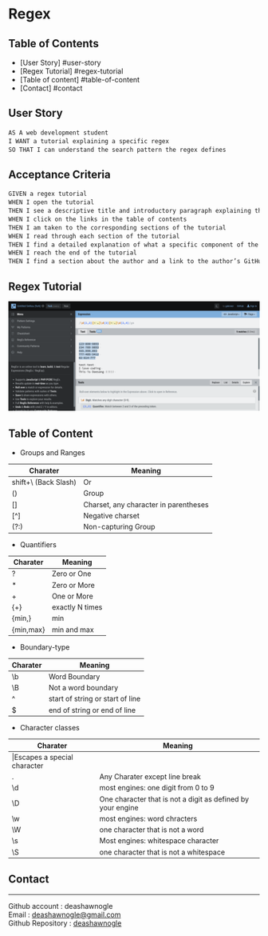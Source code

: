 # Regex

## Table of Contents
- [User Story] #user-story
- [Regex Tutorial] #regex-tutorial
- [Table of content] #table-of-content
- [Contact] #contact

## User Story 


```md
AS A web development student
I WANT a tutorial explaining a specific regex
SO THAT I can understand the search pattern the regex defines
```

## Acceptance Criteria

```md
GIVEN a regex tutorial
WHEN I open the tutorial
THEN I see a descriptive title and introductory paragraph explaining the purpose of the tutorial, a summary describing the regex featured in the tutorial, a table of contents linking to different sections that break down each component of the regex and explain what it does, and a section about the author with a link to the author’s GitHub profile
WHEN I click on the links in the table of contents
THEN I am taken to the corresponding sections of the tutorial
WHEN I read through each section of the tutorial
THEN I find a detailed explanation of what a specific component of the regex does
WHEN I reach the end of the tutorial
THEN I find a section about the author and a link to the author’s GitHub profile
```

## Regex Tutorial

<img src ="./Assets/Regex Tutorial.png">



## Table of Content <a href ="tableContent"></a>
- Groups and Ranges

|Charater|Meaning|
|-----|-----|
|shift+\ (Back Slash)|Or|
|()|Group|
|[]|Charset, any character in parentheses|
|[^]|Negative charset|
|(?:)|Non-capturing Group|


- Quantifiers

|Charater|Meaning|
|-----|-----|
|?|Zero or One|
|*|Zero or More|
|+|One or More|
|{+}|exactly N times|
|{min,}|min|
|{min,max}|min and max|


- Boundary-type

|Charater|Meaning|
|-----|-----|
|\b|Word Boundary|
|\B|Not a word boundary|
|^|start of string or start of line|
|$|end of string or end of line|


- Character classes

|Charater|Meaning|
|-----|-----|
|\|Escapes a special character|
|.|Any Charater except line break|
|\d|most engines: one digit from 0 to 9|
|\D|One character that is not a digit as defined by your engine|
|\w|most engines: word chracters|
|\W|one character that is not a word|
|\s|Most engines: whitespace character|
|\S|one character that is not a whitespace|



## Contact 
------------------
Github account : deashawnogle<br>
Email : deashawnogle@gmail.com<br>
Github Repository : <a href="https://github.com/deashawnogle">deashawnogle</a>